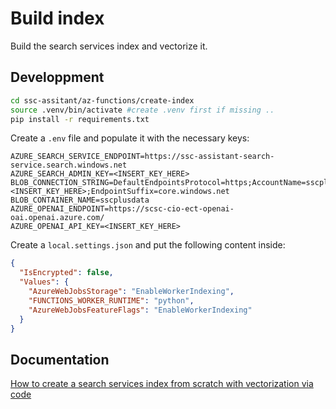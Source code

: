 # Build index

Build the search services index and vectorize it.

## Developpment

```bash
cd ssc-assitant/az-functions/create-index
source .venv/bin/activate #create .venv first if missing ..
pip install -r requirements.txt 
```

Create a `.env` file and populate it with the necessary keys: 

```
AZURE_SEARCH_SERVICE_ENDPOINT=https://ssc-assistant-search-service.search.windows.net
AZURE_SEARCH_ADMIN_KEY=<INSERT_KEY_HERE>
BLOB_CONNECTION_STRING=DefaultEndpointsProtocol=https;AccountName=sscplusdatastorage;AccountKey=<INSERT_KEY_HERE>;EndpointSuffix=core.windows.net
BLOB_CONTAINER_NAME=sscplusdata
AZURE_OPENAI_ENDPOINT=https://scsc-cio-ect-openai-oai.openai.azure.com/
AZURE_OPENAI_API_KEY=<INSERT_KEY_HERE>
```

Create a `local.settings.json` and put the following content inside: 

```json
{
  "IsEncrypted": false,
  "Values": {
    "AzureWebJobsStorage": "EnableWorkerIndexing",
    "FUNCTIONS_WORKER_RUNTIME": "python",
    "AzureWebJobsFeatureFlags": "EnableWorkerIndexing"
  }
}
```

## Documentation

[How to create a search services index from scratch with vectorization via code](https://github.com/Azure/azure-search-vector-samples/blob/main/demo-python/code/azure-search-integrated-vectorization-sample.ipynb)